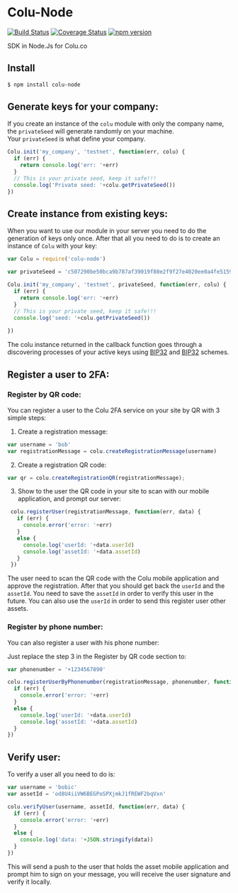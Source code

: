 # Colu-Node
[![Build Status](https://travis-ci.org/Colu-platform/Colu-Node.svg?branch=master)](https://travis-ci.org/Colu-platform/colu-node) [![Coverage Status](https://coveralls.io/repos/Colu-platform/Colu-Node/badge.svg?branch=master)](https://coveralls.io/r/Colu-platform/Colu-Node?branch=master) [![npm version](https://badge.fury.io/js/colu.svg)](http://badge.fury.io/js/colu)

SDK in Node.Js for Colu.co

## Install

```bash
$ npm install colu-node
```

## Generate keys for your company:
If you create an instance of the ```colu``` module with only the company name, the ```privateSeed``` will generate randomly on your machine.  
Your ```privateSeed``` is what define your company.
```js
Colu.init('my_company', 'testnet', function(err, colu) {
  if (err) {
    return console.log('err: '+err)
  }
  // This is your private seed, keep it safe!!!
  console.log('Private seed: '+colu.getPrivateSeed())
})
```

## Create instance from existing keys:
When you want to use our module in your server you need to do the generation of keys only once. After that all you need to do is to create an instance of ```Colu``` with your key:
```js
var Colu = require('colu-node')

var privateSeed = 'c507290be50bca9b787af39019f80e2f9f27e4020ee0a4fe51595ee4424d6150'

Colu.init('my_company', 'testnet', privateSeed, function(err, colu) {
  if (err) {
    return console.log('err: '+err)
  }
  // This is your private seed, keep it safe!!!
  console.log('seed: '+colu.getPrivateSeed())
  
})
```
The colu instance returned in the callback function goes through a discovering processes of your active keys using [BIP32](https://github.com/bitcoin/bips/blob/master/bip-0032.mediawiki) and [BIP32](https://github.com/bitcoin/bips/blob/master/bip-0044.mediawiki) schemes.

## Register a user to 2FA:
### Register by QR code:
You can register a user to the Colu 2FA service on your site by QR with 3 simple steps:

1. Create a registration message:

  ```js
  var username = 'bob'
  var registrationMessage = colu.createRegistrationMessage(username)
  ```  
2. Create a registration QR code:

  ```js
  var qr = colu.createRegistrationQR(registrationMessage);
  ```  
3. Show to the user the QR code in your site to scan with our mobile application, and prompt our server:

 ```js
  colu.registerUser(registrationMessage, function(err, data) {
    if (err) {
      console.error('error: '+err)
    }
    else {
      console.log('userId: '+data.userId)
      console.log('assetId: '+data.assetId)
    }
  })
  ```
The user need to scan the QR code with the Colu mobile application and approve the registration.
After that you should get back the ```userId``` and the ```assetId```.
You need to save the ```assetId``` in order to verify this user in the future.
You can also use the ```userId``` in order to send this register user other assets.

### Register by phone number:
You can also register a user with his phone number:

Just replace the step 3 in the Register by QR code section to:
```js
var phonenumber = '+1234567890'

colu.registerUserByPhonenumber(registrationMessage, phonenumber, function(err, data) {
  if (err) {
    console.error('error: '+err)
  }
  else {
    console.log('userId: '+data.userId)
    console.log('assetId: '+data.assetId)
  }
})
```

## Verify user:
To verify a user all you need to do is:
```js
var username = 'bobic'
var assetId = 'od8U4iiVW6BEGPoSPXjmkJ1fREWF2bqVxn'

colu.verifyUser(username, assetId, function(err, data) {
  if (err) {
    console.error('error: '+err)
  }
  else {
    console.log('data: '+JSON.stringify(data))
  }
})
```
This will send a push to the user that holds the asset mobile application and prompt him to sign on your message, you will receive the user signature and verify it locally.
 